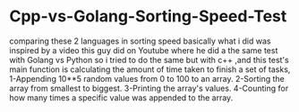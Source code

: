 # Cpp-vs-Golang-Sorting-Speed-Test
comparing these 2 languages in sorting speed 
basically what i did was inspired by a video this guy did on Youtube where he did a the same test with Golang vs Python so i tried to do the same but with c++ 
,and this test's main function is calculating the amount of time taken to finish a set of tasks,
1-Appending 10**5 random values from 0 to 100 to an array.
2-Sorting the array from smallest to biggest.
3-Printing the array's values.
4-Counting for how many times a specific value was appended to the array.  
